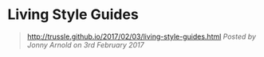 # Living Style Guides
> http://trussle.github.io/2017/02/03/living-style-guides.html
*Posted by Jonny Arnold on 3rd February 2017*
